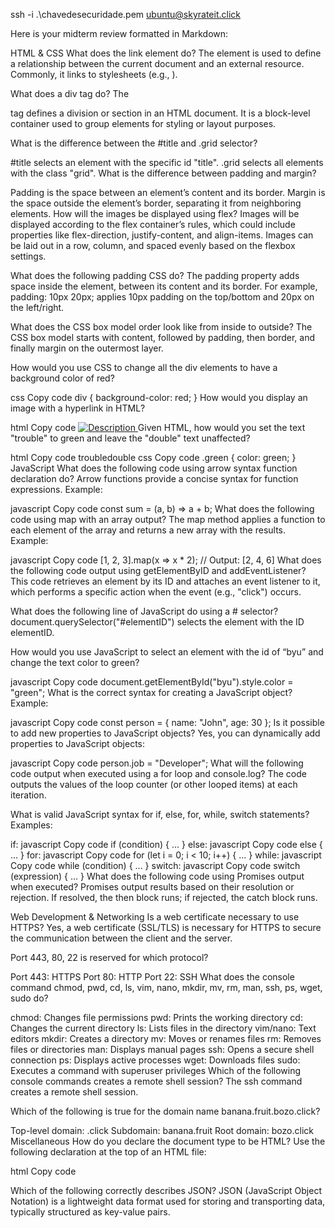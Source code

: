ssh -i .\chavedesecuridade.pem ubuntu@skyrateit.click


Here is your midterm review formatted in Markdown:

HTML & CSS
What does the link element do?
The <link> element is used to define a relationship between the current document and an external resource. Commonly, it links to stylesheets (e.g., <link rel="stylesheet" href="styles.css">).

What does a div tag do?
The <div> tag defines a division or section in an HTML document. It is a block-level container used to group elements for styling or layout purposes.

What is the difference between the #title and .grid selector?

#title selects an element with the specific id "title".
.grid selects all elements with the class "grid".
What is the difference between padding and margin?

Padding is the space between an element’s content and its border.
Margin is the space outside the element’s border, separating it from neighboring elements.
How will the images be displayed using flex?
Images will be displayed according to the flex container’s rules, which could include properties like flex-direction, justify-content, and align-items. Images can be laid out in a row, column, and spaced evenly based on the flexbox settings.

What does the following padding CSS do?
The padding property adds space inside the element, between its content and its border. For example, padding: 10px 20px; applies 10px padding on the top/bottom and 20px on the left/right.

What does the CSS box model order look like from inside to outside?
The CSS box model starts with content, followed by padding, then border, and finally margin on the outermost layer.

How would you use CSS to change all the div elements to have a background color of red?

css
Copy code
div {
  background-color: red;
}
How would you display an image with a hyperlink in HTML?

html
Copy code
<a href="https://example.com">
  <img src="image.jpg" alt="Description">
</a>
Given HTML, how would you set the text "trouble" to green and leave the "double" text unaffected?

html
Copy code
<span class="green">trouble</span>double
css
Copy code
.green {
  color: green;
}
JavaScript
What does the following code using arrow syntax function declaration do?
Arrow functions provide a concise syntax for function expressions.
Example:

javascript
Copy code
const sum = (a, b) => a + b;
What does the following code using map with an array output?
The map method applies a function to each element of the array and returns a new array with the results.
Example:

javascript
Copy code
[1, 2, 3].map(x => x * 2);  // Output: [2, 4, 6]
What does the following code output using getElementByID and addEventListener?
This code retrieves an element by its ID and attaches an event listener to it, which performs a specific action when the event (e.g., "click") occurs.

What does the following line of JavaScript do using a # selector?
document.querySelector("#elementID") selects the element with the ID elementID.

How would you use JavaScript to select an element with the id of “byu” and change the text color to green?

javascript
Copy code
document.getElementById("byu").style.color = "green";
What is the correct syntax for creating a JavaScript object?
Example:

javascript
Copy code
const person = { name: "John", age: 30 };
Is it possible to add new properties to JavaScript objects?
Yes, you can dynamically add properties to JavaScript objects:

javascript
Copy code
person.job = "Developer";
What will the following code output when executed using a for loop and console.log?
The code outputs the values of the loop counter (or other looped items) at each iteration.

What is valid JavaScript syntax for if, else, for, while, switch statements?
Examples:

if:
javascript
Copy code
if (condition) { ... }
else:
javascript
Copy code
else { ... }
for:
javascript
Copy code
for (let i = 0; i < 10; i++) { ... }
while:
javascript
Copy code
while (condition) { ... }
switch:
javascript
Copy code
switch (expression) { ... }
What does the following code using Promises output when executed?
Promises output results based on their resolution or rejection. If resolved, the then block runs; if rejected, the catch block runs.

Web Development & Networking
Is a web certificate necessary to use HTTPS?
Yes, a web certificate (SSL/TLS) is necessary for HTTPS to secure the communication between the client and the server.

Port 443, 80, 22 is reserved for which protocol?

Port 443: HTTPS
Port 80: HTTP
Port 22: SSH
What does the console command chmod, pwd, cd, ls, vim, nano, mkdir, mv, rm, man, ssh, ps, wget, sudo do?

chmod: Changes file permissions
pwd: Prints the working directory
cd: Changes the current directory
ls: Lists files in the directory
vim/nano: Text editors
mkdir: Creates a directory
mv: Moves or renames files
rm: Removes files or directories
man: Displays manual pages
ssh: Opens a secure shell connection
ps: Displays active processes
wget: Downloads files
sudo: Executes a command with superuser privileges
Which of the following console commands creates a remote shell session?
The ssh command creates a remote shell session.

Which of the following is true for the domain name banana.fruit.bozo.click?

Top-level domain: .click
Subdomain: banana.fruit
Root domain: bozo.click
Miscellaneous
How do you declare the document type to be HTML?
Use the following declaration at the top of an HTML file:

html
Copy code
<!DOCTYPE html>
Which of the following correctly describes JSON?
JSON (JavaScript Object Notation) is a lightweight data format used for storing and transporting data, typically structured as key-value pairs.

